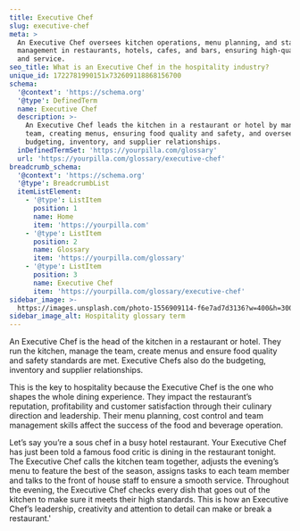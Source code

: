 ```yaml
---
title: Executive Chef
slug: executive-chef
meta: >
  An Executive Chef oversees kitchen operations, menu planning, and staff
  management in restaurants, hotels, cafes, and bars, ensuring high-quality food
  and service.
seo_title: What is an Executive Chef in the hospitality industry?
unique_id: 1722781990151x732609118868156700
schema:
  '@context': 'https://schema.org'
  '@type': DefinedTerm
  name: Executive Chef
  description: >-
    An Executive Chef leads the kitchen in a restaurant or hotel by managing the
    team, creating menus, ensuring food quality and safety, and overseeing
    budgeting, inventory, and supplier relationships.
  inDefinedTermSet: 'https://yourpilla.com/glossary'
  url: 'https://yourpilla.com/glossary/executive-chef'
breadcrumb_schema:
  '@context': 'https://schema.org'
  '@type': BreadcrumbList
  itemListElement:
    - '@type': ListItem
      position: 1
      name: Home
      item: 'https://yourpilla.com'
    - '@type': ListItem
      position: 2
      name: Glossary
      item: 'https://yourpilla.com/glossary'
    - '@type': ListItem
      position: 3
      name: Executive Chef
      item: 'https://yourpilla.com/glossary/executive-chef'
sidebar_image: >-
  https://images.unsplash.com/photo-1556909114-f6e7ad7d3136?w=400&h=300&fit=crop&auto=format
sidebar_image_alt: Hospitality glossary term
---
```

An Executive Chef is the head of the kitchen in a restaurant or hotel. They run the kitchen, manage the team, create menus and ensure food quality and safety standards are met. Executive Chefs also do the budgeting, inventory and supplier relationships.

This is the key to hospitality because the Executive Chef is the one who shapes the whole dining experience. They impact the restaurant’s reputation, profitability and customer satisfaction through their culinary direction and leadership. Their menu planning, cost control and team management skills affect the success of the food and beverage operation.

Let’s say you’re a sous chef in a busy hotel restaurant. Your Executive Chef has just been told a famous food critic is dining in the restaurant tonight. The Executive Chef calls the kitchen team together, adjusts the evening’s menu to feature the best of the season, assigns tasks to each team member and talks to the front of house staff to ensure a smooth service. Throughout the evening, the Executive Chef checks every dish that goes out of the kitchen to make sure it meets their high standards. This is how an Executive Chef’s leadership, creativity and attention to detail can make or break a restaurant.'
